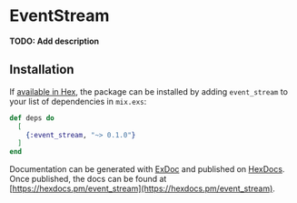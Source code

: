 # EventStream

**TODO: Add description**

## Installation

If [available in Hex](https://hex.pm/docs/publish), the package can be installed
by adding `event_stream` to your list of dependencies in `mix.exs`:

```elixir
def deps do
  [
    {:event_stream, "~> 0.1.0"}
  ]
end
```

Documentation can be generated with [ExDoc](https://github.com/elixir-lang/ex_doc)
and published on [HexDocs](https://hexdocs.pm). Once published, the docs can
be found at [https://hexdocs.pm/event_stream](https://hexdocs.pm/event_stream).

